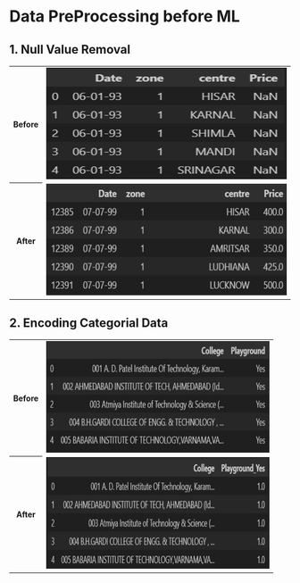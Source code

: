 #  Data PreProcessing before ML 


<h2>1. Null Value Removal</h2>
<table>
  <tr>
    <th align="center">Before</th>
    <td><img src="img/1.png" alt="Before NaN removal" style="height: 200px; width: 100%;"/></td>
  </tr>
  <tr>
    <th align="center">After</th>
    <td><img src="img/2.png" alt="After NaN removal" style="height: 200px; width: 100%;"/></td>
  </tr>
</table>

<h2>2. Encoding Categorial Data</h2>
<table>
  <tr>
    <th align="center">Before</th>
    <td><img src="img/3.png" alt="Before OneHotEncoding" style="height: 200px; width: 400px;"/></td>
  </tr>
  <tr>
    <th align="center">After</th>
    <td><img src="img/4.png" alt="After OneHotEncoding" style="height: 200px; width: 400px;"/></td>
  </tr>
</table>
